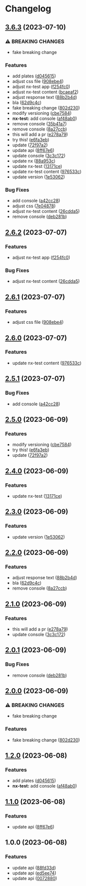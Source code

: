 # Changelog

## [3.6.3](https://github.com/qwersteve07/test-nx/compare/nx-test-v3.6.2...nx-test-v3.6.3) (2023-07-10)


### ⚠ BREAKING CHANGES

* fake breaking change

### Features

* add plates ([d045615](https://github.com/qwersteve07/test-nx/commit/d0456151c25e4127c7e6f5b3456ece8b1b493563))
* adjust css file ([908ebe4](https://github.com/qwersteve07/test-nx/commit/908ebe42137de28a4eca2859f69b709911cafcd8))
* adjust nx-test app ([f254fc0](https://github.com/qwersteve07/test-nx/commit/f254fc008112ae464089e29d595492e302eb484f))
* adjust nx-test content ([bcaeaf2](https://github.com/qwersteve07/test-nx/commit/bcaeaf2b2226bf8b0d5024918e4cd72ff7c3d0be))
* adjust response text ([88b2b4d](https://github.com/qwersteve07/test-nx/commit/88b2b4d5953bc2116ad61b5390ae4930ad8fd8a9))
* bla ([62d9c4c](https://github.com/qwersteve07/test-nx/commit/62d9c4c05177f78cc6a6f8e51d84f944f67b9a77))
* fake breaking change ([802d230](https://github.com/qwersteve07/test-nx/commit/802d2309e4ae39e6f91e0818e17515c927fc3038))
* modify versioning ([cbe7584](https://github.com/qwersteve07/test-nx/commit/cbe7584c6e52921064bfbd43609ec601a6073f95))
* **nx-test:** add console ([af48ab0](https://github.com/qwersteve07/test-nx/commit/af48ab040cf3002caca6ef7b3a2c325b327f627a))
* remove console ([35b41a7](https://github.com/qwersteve07/test-nx/commit/35b41a719a4a342594b8aa8b8b9679e620f60fc9))
* remove console ([8a27ccb](https://github.com/qwersteve07/test-nx/commit/8a27ccb1cccd37ecf0fbcd1156dbded73898fba1))
* this will add a pr ([e278a79](https://github.com/qwersteve07/test-nx/commit/e278a79ac44b94ba0dd38c03d43cef95d6a19e6f))
* try this! ([e6fa3eb](https://github.com/qwersteve07/test-nx/commit/e6fa3eb3a3307696aed2430c5dac1955e504ca1f))
* update ([72f97a2](https://github.com/qwersteve07/test-nx/commit/72f97a262aeb51dbd3cb140e9ce56ac3d2363c8a))
* update api ([8ff67e6](https://github.com/qwersteve07/test-nx/commit/8ff67e6e5015573b3ce5718f0abdf1c7ab0cdfa1))
* update console ([3c3c172](https://github.com/qwersteve07/test-nx/commit/3c3c172823244a61cfb585cd60b897a95cbb123b))
* update nx ([88a953c](https://github.com/qwersteve07/test-nx/commit/88a953c7f3f541fb641cbbae915815af38abc552))
* update nx-test ([13171ce](https://github.com/qwersteve07/test-nx/commit/13171ce82cccf42f7e47c3d4d6f6f5b9fe506ea9))
* update nx-test content ([976533c](https://github.com/qwersteve07/test-nx/commit/976533c8d8093b91e117840febc7911f59cb6e9f))
* update version ([1e53062](https://github.com/qwersteve07/test-nx/commit/1e530626d9ac879de9c759effda8af3ffb45feb3))


### Bug Fixes

* add console ([a42cc28](https://github.com/qwersteve07/test-nx/commit/a42cc28805ebf9eccc70d702750cba645b374b75))
* adjust css ([7e04878](https://github.com/qwersteve07/test-nx/commit/7e04878a8e7664407c9cbd67d2363b6edc9feb36))
* adjust nx-test content ([26cdda5](https://github.com/qwersteve07/test-nx/commit/26cdda587256459f62173a5e8a0782cdb824c059))
* remove console ([deb281b](https://github.com/qwersteve07/test-nx/commit/deb281be5af3df5de434a54d1d48461f9be1d6d6))

## [2.6.2](https://github.com/qwersteve07/test-nx/compare/nx-test-v2.6.1...nx-test-v2.6.2) (2023-07-07)


### Features

* adjust nx-test app ([f254fc0](https://github.com/qwersteve07/test-nx/commit/f254fc008112ae464089e29d595492e302eb484f))


### Bug Fixes

* adjust nx-test content ([26cdda5](https://github.com/qwersteve07/test-nx/commit/26cdda587256459f62173a5e8a0782cdb824c059))

## [2.6.1](https://github.com/qwersteve07/test-nx/compare/nx-test-v2.6.0...nx-test-v2.6.1) (2023-07-07)


### Features

* adjust css file ([908ebe4](https://github.com/qwersteve07/test-nx/commit/908ebe42137de28a4eca2859f69b709911cafcd8))

## [2.6.0](https://github.com/qwersteve07/test-nx/compare/nx-test-v2.5.1...nx-test-v2.6.0) (2023-07-07)


### Features

* update nx-test content ([976533c](https://github.com/qwersteve07/test-nx/commit/976533c8d8093b91e117840febc7911f59cb6e9f))

## [2.5.1](https://github.com/qwersteve07/test-nx/compare/nx-test-v2.5.0...nx-test-v2.5.1) (2023-07-07)


### Bug Fixes

* add console ([a42cc28](https://github.com/qwersteve07/test-nx/commit/a42cc28805ebf9eccc70d702750cba645b374b75))

## [2.5.0](https://github.com/qwersteve07/test-nx/compare/nx-test-v2.4.0...nx-test-v2.5.0) (2023-06-09)


### Features

* modify versioning ([cbe7584](https://github.com/qwersteve07/test-nx/commit/cbe7584c6e52921064bfbd43609ec601a6073f95))
* try this! ([e6fa3eb](https://github.com/qwersteve07/test-nx/commit/e6fa3eb3a3307696aed2430c5dac1955e504ca1f))
* update ([72f97a2](https://github.com/qwersteve07/test-nx/commit/72f97a262aeb51dbd3cb140e9ce56ac3d2363c8a))

## [2.4.0](https://github.com/qwersteve07/test-nx/compare/nx-test-v2.3.0...nx-test-v2.4.0) (2023-06-09)


### Features

* update nx-test ([13171ce](https://github.com/qwersteve07/test-nx/commit/13171ce82cccf42f7e47c3d4d6f6f5b9fe506ea9))

## [2.3.0](https://github.com/qwersteve07/test-nx/compare/nx-test-v2.2.0...nx-test-v2.3.0) (2023-06-09)


### Features

* update version ([1e53062](https://github.com/qwersteve07/test-nx/commit/1e530626d9ac879de9c759effda8af3ffb45feb3))

## [2.2.0](https://github.com/qwersteve07/test-nx/compare/nx-test-v2.1.0...nx-test-v2.2.0) (2023-06-09)


### Features

* adjust response text ([88b2b4d](https://github.com/qwersteve07/test-nx/commit/88b2b4d5953bc2116ad61b5390ae4930ad8fd8a9))
* bla ([62d9c4c](https://github.com/qwersteve07/test-nx/commit/62d9c4c05177f78cc6a6f8e51d84f944f67b9a77))
* remove console ([8a27ccb](https://github.com/qwersteve07/test-nx/commit/8a27ccb1cccd37ecf0fbcd1156dbded73898fba1))

## [2.1.0](https://github.com/qwersteve07/test-nx/compare/nx-test-v2.0.1...nx-test-v2.1.0) (2023-06-09)


### Features

* this will add a pr ([e278a79](https://github.com/qwersteve07/test-nx/commit/e278a79ac44b94ba0dd38c03d43cef95d6a19e6f))
* update console ([3c3c172](https://github.com/qwersteve07/test-nx/commit/3c3c172823244a61cfb585cd60b897a95cbb123b))

## [2.0.1](https://github.com/qwersteve07/test-nx/compare/nx-test-v2.0.0...nx-test-v2.0.1) (2023-06-09)


### Bug Fixes

* remove console ([deb281b](https://github.com/qwersteve07/test-nx/commit/deb281be5af3df5de434a54d1d48461f9be1d6d6))

## [2.0.0](https://github.com/qwersteve07/test-nx/compare/nx-test-v1.2.0...nx-test-v2.0.0) (2023-06-09)


### ⚠ BREAKING CHANGES

* fake breaking change

### Features

* fake breaking change ([802d230](https://github.com/qwersteve07/test-nx/commit/802d2309e4ae39e6f91e0818e17515c927fc3038))

## [1.2.0](https://github.com/qwersteve07/test-nx/compare/nx-test-v1.1.0...nx-test-v1.2.0) (2023-06-08)


### Features

* add plates ([d045615](https://github.com/qwersteve07/test-nx/commit/d0456151c25e4127c7e6f5b3456ece8b1b493563))
* **nx-test:** add console ([af48ab0](https://github.com/qwersteve07/test-nx/commit/af48ab040cf3002caca6ef7b3a2c325b327f627a))

## [1.1.0](https://github.com/qwersteve07/test-nx/compare/nx-test-v1.0.0...nx-test-v1.1.0) (2023-06-08)


### Features

* update api ([8ff67e6](https://github.com/qwersteve07/test-nx/commit/8ff67e6e5015573b3ce5718f0abdf1c7ab0cdfa1))

## 1.0.0 (2023-06-08)


### Features

* update api ([88fd33d](https://github.com/qwersteve07/test-nx/commit/88fd33dbb1dcc310b3637f58b905b3b51c195214))
* update api ([ed5ee74](https://github.com/qwersteve07/test-nx/commit/ed5ee74d2cdfcc64476afded1e90489af970e9ab))
* update api ([0072880](https://github.com/qwersteve07/test-nx/commit/00728807a799e39986490b3c0018cd6d76f9a19f))
